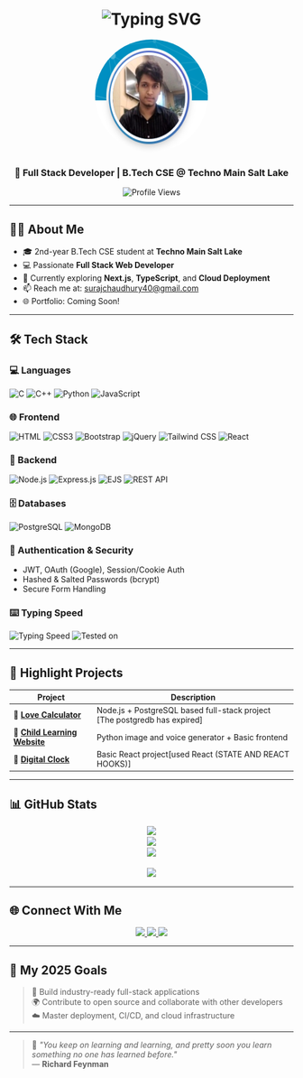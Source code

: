 <h1 align="center">
  <img src="https://readme-typing-svg.demolab.com?font=Fira+Code&weight=500&size=26&pause=1000&color=00F2FF&center=true&vCenter=true&width=600&lines=Hi+%F0%9F%91%8B%2C+I'm+Suraj+Kumar+Chaudhury;Full+Stack+Web+Developer;B.Tech+CSE+%7C+2nd+Year;Passionate+about+Learning+%26+Building" alt="Typing SVG" />
</h1>
<p align="center">
  <img src="./me.png" alt="Suraj Kumar Chaudhury" width="200" height="200" style="border-radius:50%"/>
</p>


<h3 align="center">🚀 Full Stack Developer | B.Tech CSE @ Techno Main Salt Lake</h3>

<p align="center">
  <img src="https://komarev.com/ghpvc/?username=SurajKumarChaudhury&label=Profile%20Views&color=0e75b6&style=flat" alt="Profile Views" />
</p>

---

## 👨‍💻 About Me

- 🎓 2nd-year B.Tech CSE student at **Techno Main Salt Lake**  
- 💻 Passionate **Full Stack Web Developer**  
- 🌱 Currently exploring **Next.js**, **TypeScript**, and **Cloud Deployment**  
- 📫 Reach me at: surajchaudhury40@gmail.com  
- 🌐 Portfolio: Coming Soon!

---

## 🛠️ Tech Stack

### 💻 Languages  
![C](https://img.shields.io/badge/C-00599C?style=for-the-badge&logo=c&logoColor=white)
![C++](https://img.shields.io/badge/C++-00599C?style=for-the-badge&logo=c%2b%2b&logoColor=white)
![Python](https://img.shields.io/badge/Python-3776AB?style=for-the-badge&logo=python&logoColor=white)
![JavaScript](https://img.shields.io/badge/JavaScript-F7DF1E?style=for-the-badge&logo=javascript&logoColor=black)

### 🌐 Frontend  
![HTML](https://img.shields.io/badge/HTML5-E34F26?style=for-the-badge&logo=html5&logoColor=white)
![CSS3](https://img.shields.io/badge/CSS3-1572B6?style=for-the-badge&logo=css3&logoColor=white)
![Bootstrap](https://img.shields.io/badge/Bootstrap-563D7C?style=for-the-badge&logo=bootstrap&logoColor=white)
![jQuery](https://img.shields.io/badge/jQuery-0769AD?style=for-the-badge&logo=jquery&logoColor=white)
![Tailwind CSS](https://img.shields.io/badge/Tailwind-38B2AC?style=for-the-badge&logo=tailwind-css&logoColor=white)
![React](https://img.shields.io/badge/React-20232A?style=for-the-badge&logo=react&logoColor=61DAFB)

### 🧠 Backend  
![Node.js](https://img.shields.io/badge/Node.js-339933?style=for-the-badge&logo=nodedotjs&logoColor=white)
![Express.js](https://img.shields.io/badge/Express.js-000000?style=for-the-badge&logo=express&logoColor=white)
![EJS](https://img.shields.io/badge/EJS-555555?style=for-the-badge&logo=ejs&logoColor=white)
![REST API](https://img.shields.io/badge/REST--API-FF6C37?style=for-the-badge&logo=api&logoColor=white)

### 🗄️ Databases  
![PostgreSQL](https://img.shields.io/badge/PostgreSQL-316192?style=for-the-badge&logo=postgresql&logoColor=white)
![MongoDB](https://img.shields.io/badge/MongoDB-4EA94B?style=for-the-badge&logo=mongodb&logoColor=white)

### 🔐 Authentication & Security  
- JWT, OAuth (Google), Session/Cookie Auth  
- Hashed & Salted Passwords (bcrypt)  
- Secure Form Handling

### ⌨️ Typing Speed  

![Typing Speed](https://img.shields.io/badge/Typing%20Speed-100%2B%20WPM-blue?style=for-the-badge&logo=gnu-bash&logoColor=white)
![Tested on](https://img.shields.io/badge/Tested%20On-Keybr%20%26%20TypeRacer-informational?style=for-the-badge&logo=keyboard&logoColor=white)


---

## 🚀 Highlight Projects

| Project | Description |
|--------|-------------|
| 🔗 [**Love Calculator**](https://love-calculator-fotw.onrender.com) | Node.js + PostgreSQL based full-stack project [The postgredb has expired] |
| 🔗 [**Child Learning Website**](https://aquamarine-pixie-e1dadc.netlify.app) | Python image and voice generator + Basic frontend  |
| 🔗 [**Digital Clock**](https://clock-digital-app.netlify.app) | Basic React project[used React (STATE AND REACT HOOKS)] |


---

## 📊 GitHub Stats

<p align="center">
  <img src="https://github-readme-stats.vercel.app/api?username=SurajKumarChaudhury&show_icons=true&theme=radical" />
  <br/>
  <img src="https://github-readme-streak-stats.herokuapp.com/?user=SurajKumarChaudhury&theme=radical" />
  <br/>
  <img src="https://github-readme-stats.vercel.app/api/top-langs/?username=SurajKumarChaudhury&layout=compact&theme=radical" />
  <br/><br/>
  <img src="https://github-profile-trophy.vercel.app/?username=SurajKumarChaudhury&theme=radical&row=1&no-bg=true" />
</p>

---

## 🌐 Connect With Me

<p align="center">
  <a href="https://www.linkedin.com/in/suraj-kumar-chaudhury-78597b324?utm_source=share&utm_campaign+share_via&utm_content=profile&utm_medium=android-app" target="_blank">
    <img src="https://img.shields.io/badge/LinkedIn-%230077B5.svg?style=for-the-badge&logo=linkedin&logoColor=white"/>
  </a>
  <a href="https://www.youtube.com/@bodhayati?si=bpvlxtAJood3Wmm8" target="_blank">
    <img src="https://img.shields.io/badge/YouTube-%23FF0000.svg?style=for-the-badge&logo=youtube&logoColor=white"/>
  </a>
  <a href="https://x.com/SurajCh82672387" target="_blank">
    <img src="https://img.shields.io/badge/X-%231DA1F2.svg?style=for-the-badge&logo=x&logoColor=white"/>
  </a>
</p>

---

## 🎯 My 2025 Goals

> 🚀 Build industry-ready full-stack applications  
> 🌍 Contribute to open source and collaborate with other developers  
> ☁️ Master deployment, CI/CD, and cloud infrastructure

---

> 💬 *"You keep on learning and learning, and pretty soon you learn something no one has learned before."*  
> — **Richard Feynman**
